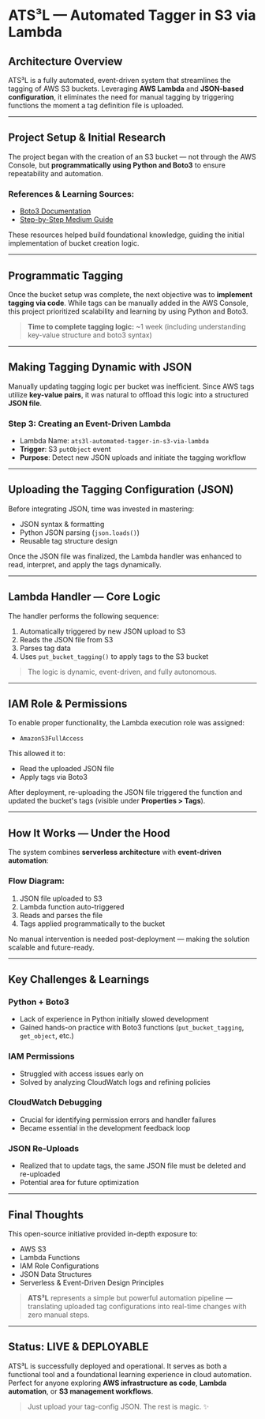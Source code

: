 # ATS³L — Automated Tagger in S3 via Lambda

## Architecture Overview
ATS³L is a fully automated, event-driven system that streamlines the tagging of AWS S3 buckets. Leveraging **AWS Lambda** and **JSON-based configuration**, it eliminates the need for manual tagging by triggering functions the moment a tag definition file is uploaded.

---

## Project Setup & Initial Research
The project began with the creation of an S3 bucket — not through the AWS Console, but **programmatically using Python and Boto3** to ensure repeatability and automation.

### References & Learning Sources:
- [Boto3 Documentation](https://boto3.amazonaws.com/v1/documentation/api/latest/reference/services/s3.html)
- [Step-by-Step Medium Guide](https://medium.com/@techjunction.info/step-by-step-guide-how-to-create-an-s3-bucket-in-aws-84cfb158f405)

These resources helped build foundational knowledge, guiding the initial implementation of bucket creation logic.

---

## Programmatic Tagging
Once the bucket setup was complete, the next objective was to **implement tagging via code**. While tags can be manually added in the AWS Console, this project prioritized scalability and learning by using Python and Boto3.

>  **Time to complete tagging logic:** ~1 week (including understanding key-value structure and boto3 syntax)

---

## Making Tagging Dynamic with JSON
Manually updating tagging logic per bucket was inefficient. Since AWS tags utilize **key-value pairs**, it was natural to offload this logic into a structured **JSON file**.

### Step 3: Creating an Event-Driven Lambda
- Lambda Name: `ats3l-automated-tagger-in-s3-via-lambda`
- **Trigger**: S3 `putObject` event
- **Purpose**: Detect new JSON uploads and initiate the tagging workflow

---

## Uploading the Tagging Configuration (JSON)
Before integrating JSON, time was invested in mastering:
- JSON syntax & formatting
- Python JSON parsing (`json.loads()`)
- Reusable tag structure design

Once the JSON file was finalized, the Lambda handler was enhanced to read, interpret, and apply the tags dynamically.

---

## Lambda Handler — Core Logic
The handler performs the following sequence:
1. Automatically triggered by new JSON upload to S3
2. Reads the JSON file from S3
3. Parses tag data
4. Uses `put_bucket_tagging()` to apply tags to the S3 bucket

> The logic is dynamic, event-driven, and fully autonomous.

---

## IAM Role & Permissions
To enable proper functionality, the Lambda execution role was assigned:
- `AmazonS3FullAccess`

This allowed it to:
- Read the uploaded JSON file
- Apply tags via Boto3

After deployment, re-uploading the JSON file triggered the function and updated the bucket's tags (visible under **Properties > Tags**).

---

## How It Works — Under the Hood
The system combines **serverless architecture** with **event-driven automation**:

### Flow Diagram:
1. JSON file uploaded to S3
2. Lambda function auto-triggered
3. Reads and parses the file
4. Tags applied programmatically to the bucket

No manual intervention is needed post-deployment — making the solution scalable and future-ready.

---

##  Key Challenges & Learnings
### Python + Boto3
- Lack of experience in Python initially slowed development
- Gained hands-on practice with Boto3 functions (`put_bucket_tagging`, `get_object`, etc.)

### IAM Permissions
- Struggled with access issues early on
- Solved by analyzing CloudWatch logs and refining policies

### CloudWatch Debugging
- Crucial for identifying permission errors and handler failures
- Became essential in the development feedback loop

### JSON Re-Uploads
- Realized that to update tags, the same JSON file must be deleted and re-uploaded
- Potential area for future optimization

---

## Final Thoughts
This open-source initiative provided in-depth exposure to:
- AWS S3
- Lambda Functions
- IAM Role Configurations
- JSON Data Structures
- Serverless & Event-Driven Design Principles

> **ATS³L** represents a simple but powerful automation pipeline — translating uploaded tag configurations into real-time changes with zero manual steps.

---

## Status: LIVE & DEPLOYABLE
ATS³L is successfully deployed and operational. It serves as both a functional tool and a foundational learning experience in cloud automation. Perfect for anyone exploring **AWS infrastructure as code**, **Lambda automation**, or **S3 management workflows**.

> Just upload your tag-config JSON. The rest is magic. ✨
